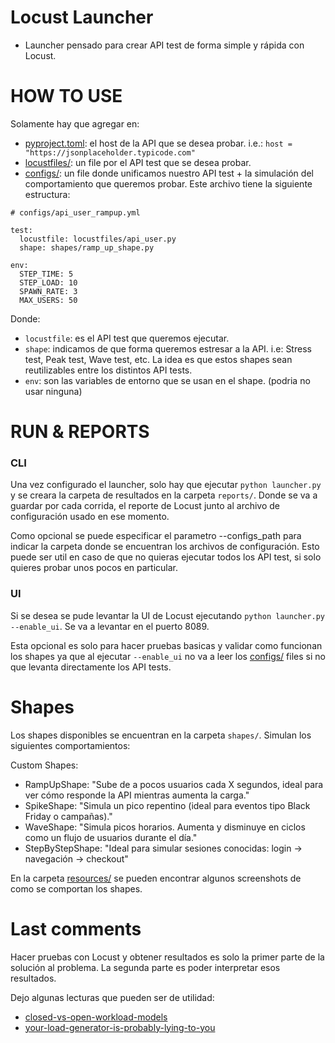 # Locust Launcher

- Launcher pensado para crear API test de forma simple y rápida con Locust. 

# HOW TO USE

Solamente hay que agregar en: 
- [pyproject.toml](pyproject.toml): el host de la API que se desea probar. i.e.: `host = "https://jsonplaceholder.typicode.com"`
- [locustfiles/](locustfiles/): un file por el API test que se desea probar.
- [configs/](configs/): un file donde unificamos nuestro API test + la simulación del comportamiento que queremos probar. Este archivo tiene la siguiente estructura:

```
# configs/api_user_rampup.yml

test:
  locustfile: locustfiles/api_user.py
  shape: shapes/ramp_up_shape.py

env:
  STEP_TIME: 5
  STEP_LOAD: 10
  SPAWN_RATE: 3
  MAX_USERS: 50
```

Donde:
- `locustfile`: es el API test que queremos ejecutar. 
- `shape`: indicamos de que forma queremos estresar a la API. i.e: Stress test, Peak test, Wave test, etc. La idea es que estos shapes sean reutilizables entre los distintos API tests.
- `env`: son las variables de entorno que se usan en el shape. (podria no usar ninguna)

# RUN & REPORTS

### CLI

Una vez configurado el launcher, solo hay que ejecutar `python launcher.py` y se creara la carpeta de resultados en la carpeta `reports/`. Donde se va a guardar por cada corrida, el reporte de Locust junto al archivo de configuración usado en ese momento.

Como opcional se puede especificar el parametro --configs_path para indicar la carpeta donde se encuentran los archivos de configuración. Esto puede ser util en caso de que no quieras ejecutar todos los API test, si solo quieres probar unos pocos en particular.

### UI
Si se desea se pude levantar la UI de Locust ejecutando `python launcher.py --enable_ui`. Se va a levantar en el puerto 8089. 

Esta opcional es solo para hacer pruebas basicas y validar como funcionan los shapes ya que al ejecutar `--enable_ui` no va a leer los [configs/](configs/) files si no que levanta directamente los API tests. 

# Shapes

Los shapes disponibles se encuentran en la carpeta `shapes/`. Simulan los siguientes comportamientos:

Custom Shapes:
- RampUpShape: "Sube de a pocos usuarios cada X segundos, ideal para ver cómo responde la API mientras aumenta la carga."
- SpikeShape: "Simula un pico repentino (ideal para eventos tipo Black Friday o campañas)."
- WaveShape: "Simula picos horarios. Aumenta y disminuye en ciclos como un flujo de usuarios durante el día."
- StepByStepShape: "Ideal para simular sesiones conocidas: login → navegación → checkout"

En la carpeta [resources/](resources/) se pueden encontrar algunos screenshots de como se comportan los shapes.

# Last comments

Hacer pruebas con Locust y obtener resultados es solo la primer parte de la solución al problema. La segunda parte es poder interpretar esos resultados.

Dejo algunas lecturas que pueden ser de utilidad:
- [closed-vs-open-workload-models](https://www.locust.cloud/blog/closed-vs-open-workload-models)
- [your-load-generator-is-probably-lying-to-you](https://highscalability.com/your-load-generator-is-probably-lying-to-you-take-the-red-pi/)